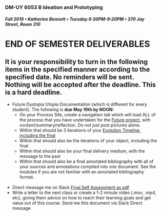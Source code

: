 ### DM-UY 6053 B Ideation and Prototyping
##### Fall 2019 • Katherine Bennett • Tuesday 6:30PM-9:20PM • 370 Jay Street, Room 310


# END OF SEMESTER DELIVERABLES

 
## It is your responsibility to turn in the following items in the specified manner according to the specified date. No reminders will be sent. Nothing will be accepted after the deadline. This is a hard deadline.

<ul>
<li>Future Dystopia Utopia Documentation (which is different for every student). The following is <strong> due May 16th by NOON: </strong> <br> 
	<ul> 
		<li> On your Process Site, create a navigation tab which will load ALL of the process that you have undertaken for the <a href="future.md">Future project</a>, with context/summary/reflection. Do not just post pictures alone.</li>
		<li> Within that should be 3 iterations of your <a href="evolution_timeline.md"> Evolution Timeline, including the final </a></li>
		<li> Within that should also be the iterations of your object, including the final</li>
		<li> Within that should also be your final delivery medium, with the message to the past </li>
		<li> Within that should also be a final annotated bibliography with all of your sources and annotations compiled into one document. See the modules if you are not familiar with an annotated bibliography format. </li>
	</ul></li> <br> 
<li>Direct message me on Slack <a href = "https://github.com/IDMNYU/IdeationPrototypingSpring19-Bennett/blob/master/I%26P_final_self_assessment_2019.pdf"> Final Self Assessment as pdf </a> </li>
<Li>Write a letter to the next class or create a 1-2 minute video (.mov, .mp4, etc), giving them advice on how to reach their learning goals and get value out of this course. Send me this document via Slack Direct message </li>
</ul>





